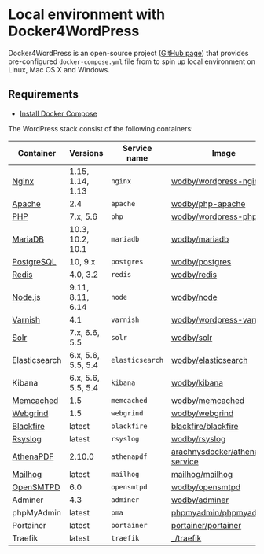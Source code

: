 # Local environment with Docker4WordPress

Docker4WordPress is an open-source project ([GitHub page](https://github.com/wodby/docker4wordpress)) that provides pre-configured `docker-compose.yml` file from to spin up local environment on Linux, Mac OS X and Windows. 

## Requirements

* [Install Docker Compose](https://docs.docker.com/compose/install)

The WordPress stack consist of the following containers:

| Container     | Versions           | Service name    | Image                              |
| ------------- | ------------------ | --------------- | ---------------------------------- |
| [Nginx]       | 1.15, 1.14, 1.13   | `nginx`         | [wodby/wordpress-nginx]            |
| [Apache]      | 2.4                | `apache`        | [wodby/php-apache]                 |
| [PHP]         | 7.x, 5.6           | `php`           | [wodby/wordpress-php]              |
| [MariaDB]     | 10.3, 10.2, 10.1   | `mariadb`       | [wodby/mariadb]                    |
| [PostgreSQL]  | 10, 9.x            | `postgres`      | [wodby/postgres]                   |
| [Redis]       | 4.0, 3.2           | `redis`         | [wodby/redis]                      |
| [Node.js]     | 9.11, 8.11, 6.14   | `node`          | [wodby/node]                       |
| [Varnish]     | 4.1                | `varnish`       | [wodby/wordpress-varnish]          |
| [Solr]        | 7.x, 6.6, 5.5      | `solr`          | [wodby/solr]                       |
| Elasticsearch | 6.x, 5.6, 5.5, 5.4 | `elasticsearch` | [wodby/elasticsearch]              |
| Kibana        | 6.x, 5.6, 5.5, 5.4 | `kibana`        | [wodby/kibana]                     |
| [Memcached]   | 1.5                | `memcached`     | [wodby/memcached]                  |
| [Webgrind]    | 1.5                | `webgrind`      | [wodby/webgrind]                   |
| [Blackfire]   | latest             | `blackfire`     | [blackfire/blackfire]              |
| [Rsyslog]     | latest             | `rsyslog`       | [wodby/rsyslog]                    |
| [AthenaPDF]   | 2.10.0             | `athenapdf`     | [arachnysdocker/athenapdf-service] |
| [Mailhog]     | latest             | `mailhog`       | [mailhog/mailhog]                  |
| [OpenSMTPD]   | 6.0                | `opensmtpd`     | [wodby/opensmtpd]                  |
| Adminer       | 4.3                | `adminer`       | [wodby/adminer]                    |
| phpMyAdmin    | latest             | `pma`           | [phpmyadmin/phpmyadmin]            |
| Portainer     | latest             | `portainer`     | [portainer/portainer]              |
| Traefik       | latest             | `traefik`       | [_/traefik]                        |

[Apache]: ../containers/apache.md
[AthenaPDF]: ../containers/athenapdf.md
[Blackfire]: ../containers/blackfire.md
[Mailhog]: ../containers/mailhog.md
[MariaDB]: ../containers/mariadb.md
[Memcached]: ../containers/memcached.md
[Nginx]: ../containers/nginx.md
[Node.js]: ../containers/node.md
[OpenSMTPD]: ../containers/opensmtpd.md
[PHP]: ../containers/php.md
[PostgreSQL]: ../containers/postgres.md
[Redis]: ../containers/redis.md
[Rsyslog]: ../containers/rsyslog.md
[Solr]: ../containers/solr.md
[Varnish]: ../containers/varnish.md
[Webgrind]: ../containers/webgrind.md

[_/traefik]: https://hub.docker.com/_/traefik
[arachnysdocker/athenapdf-service]: https://hub.docker.com/r/arachnysdocker/athenapdf-service
[blackfire/blackfire]: https://hub.docker.com/r/blackfire/blackfire
[mailhog/mailhog]: https://hub.docker.com/r/mailhog/mailhog
[phpmyadmin/phpmyadmin]: https://hub.docker.com/r/phpmyadmin/phpmyadmin
[portainer/portainer]: https://hub.docker.com/r/portainer/portainer
[wodby/adminer]: https://github.com/wodby/adminer
[wodby/elasticsearch]: https://github.com/wodby/elasticsearch
[wodby/kibana]: https://github.com/wodby/kibana
[wodby/mariadb]: https://github.com/wodby/mariadb
[wodby/memcached]: https://github.com/wodby/memcached
[wodby/node]: https://github.com/wodby/node
[wodby/opensmtpd]: https://github.com/wodby/opensmtpd
[wodby/php-apache]: https://github.com/wodby/php-apache
[wodby/postgres]: https://github.com/wodby/postgres
[wodby/redis]: https://github.com/wodby/redis
[wodby/rsyslog]: https://github.com/wodby/rsyslog
[wodby/solr]: https://github.com/wodby/solr
[wodby/webgrind]: https://hub.docker.com/r/wodby/webgrind
[wodby/wordpress-nginx]: https://github.com/wodby/wordpress-nginx
[wodby/wordpress-php]: https://github.com/wodby/wordpress-php
[wodby/wordpress-varnish]: https://github.com/wodby/wordpress-varnish
[wodby/wordpress]: https://github.com/wodby/wordpress
